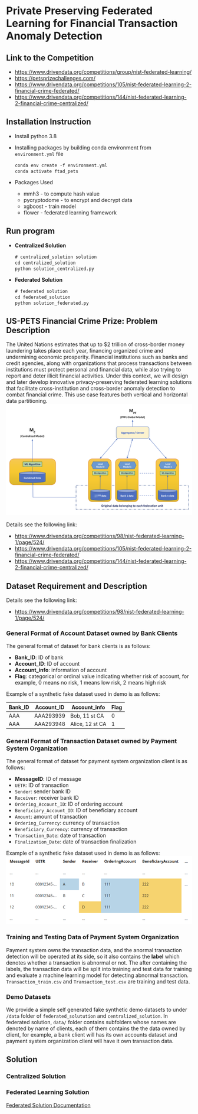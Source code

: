 # Private Preserving Federated Learning for Financial Transaction Anomaly Detection

## Link to the Competition
- https://www.drivendata.org/competitions/group/nist-federated-learning/
- https://petsprizechallenges.com/
- https://www.drivendata.org/competitions/105/nist-federated-learning-2-financial-crime-federated/
- https://www.drivendata.org/competitions/144/nist-federated-learning-2-financial-crime-centralized/

## Installation Instruction

- Install python 3.8

- Installing packages by building conda environment from `environment.yml` file
  ```shell
  conda env create -f environment.yml
  conda activate ftad_pets
  ```
- Packages Used

	- mmh3 - to compute hash value
	- pycryptodome - to encrypt and decrypt data
	- xgboost - train model
	- flower - federated learning framework

## Run program

- **Centralized Solution**

  ```shell
  # centralized_solution solution
  cd centralized_solution
  python solution_centralized.py
  ```

- **Federated Solution**

  ```shell
  # federated solution 
  cd federated_solution
  python solution_federated.py
  ```

## US-PETS Financial Crime Prize: Problem Description

The United Nations estimates that up to $2 trillion of cross-border money laundering takes place each year, financing
organized crime and undermining economic prosperity. Financial institutions such as banks and credit agencies, along
with organizations that process transactions between institutions must protect personal and financial data, while also trying to report and deter illicit financial activities. Under this context, we will design and later develop innovative privacy-preserving federated
learning solutions that facilitate cross-institution and cross-border anomaly detection to combat financial crime. This
use case features both vertical and horizontal data partitioning.
![alt text](./image/problem.png)

Details see the following link:
- https://www.drivendata.org/competitions/98/nist-federated-learning-1/page/524/
- https://www.drivendata.org/competitions/105/nist-federated-learning-2-financial-crime-federated/
- https://www.drivendata.org/competitions/144/nist-federated-learning-2-financial-crime-centralized/

## Dataset Requirement and Description

Details see the following link:
- https://www.drivendata.org/competitions/98/nist-federated-learning-1/page/524/

### General Format of Account Dataset owned by Bank Clients

The general format of dataset for bank clients is as follows:

- **Bank_ID**: ID of bank
- **Account_ID**: ID of account
- **Account_info**: information of account
- **Flag**: categorical or ordinal value indicating whether risk of account, for example, 0 means no risk, 1 means low
  risk, 2 means high risk

Example of a synthetic fake dataset used in demo is as follows:

 | Bank_ID | Account_ID | Account_info    | Flag |
|---------|------------|-----------------|------|
| AAA     | AAA293939  | Bob, 11 st CA   | 0    |
| AAA     | AAA293948  | Alice, 12 st CA | 1    |

### General Format of Transaction Dataset owned by Payment System Organization

The general format of dataset for payment system organization client is as follows:

- **MessageID**: ID of message
- `UETR`: ID of transaction
- `Sender`: sender bank ID
- `Receiver`: receiver bank ID
- `Ordering_Account_ID`: ID of ordering account
- `Beneficiary_Account_ID`: ID of beneficiary account
- `Amount`: amount of transaction
- `Ordering_Currency`: currency of transaction
- `Beneficiary_Currency`: currency of transaction
- `Transaction_Date`: date of transaction
- `Finalization_Date`: date of transaction finalization

Example of a synthetic fake dataset used in demo is as follows:
![alt text](./image/transaction_data.png)

### Training and Testing Data of Payment System Organization

Payment system owns the transaction data, and the anormal transaction detection will be operated at its side, so it also contains the **label** which denotes whether a transaction is abnormal or not. The after containing the labels, the transaction data will be split into training and test data for training and evaluate a machine learning model for detecting abnormal transaction. `Transaction_train.csv` and `Transaction_test.csv` are training and test data.

### Demo Datasets

We provide a simple self generated fake synthetic demo datasets to under `/data` folder of `federated_solutution` and `centralized_solution`. In federated solution, `data/` folder contains subfolders whose names are denoted by name of clients, each of them contains the the data owned by client, for example, a bank client will has its own accounts dataset and payment system organization client will have it own transaction data.

## Solution

### Centralized Solution

### Federated Learning Solution

[Federated Solution Documentation](./federated_solution/README.md)
